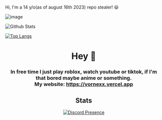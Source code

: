 Hi, I'm a 14 y/o(as of august 16th 2023) repo stealer! 😃 

![image](https://lanyard.cnrad.dev/api/1149438819834269856)

![Github Stats](https://github-readme-stats.vercel.app/api?username=vornex-gh&theme=tokyonight)

[![Top Langs](https://github-readme-stats.vercel.app/api/top-langs/?username=vornex-gh&layout=donut&theme=tokyonight)](https://github.com/vornex-gh/vornex-gh)



<html><head></head><body><h1 align="center" id="welcome-to-my-ugly-ass-github-profile-br-">Hey 👋<br></h1>
<h3 align="center" id="in-free-time-i-play-games-such-as-league-of-legends-mostly-league-osu-and-watch-some-movies-shows-br-my-website-https-vorlie-pl">In free time I just play roblox, watch youtube or tiktok, if I'm that bored maybe anime or something.<br>My website: <a href="https://vornexx.vercel.app">https://vornexx.vercel.app</a></h3>
<h2 align="center" id="stats">Stats</h2>
<p align="center"><a href="https://discord.com/users/1149438819834269856"><img src="https://lanyard.cnrad.dev/api/1149438819834269856?bg=549654&amp;borderRadius=25px" alt="Discord Presence"></a></p>
</body></html>

